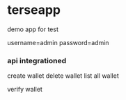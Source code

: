# terseapp
demo app for test

username=admin
password=admin


### api integrationed

create wallet
delete wallet
list all wallet

verify wallet
